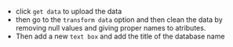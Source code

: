 - click `get data` to upload the data
- then go to the `transform data` option  and then clean the data by removing null values and giving proper names to atributes.
- Then add a new `text box` and add the title of the database name